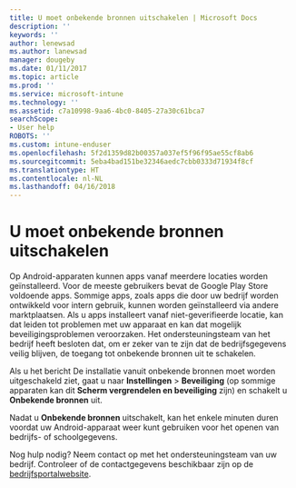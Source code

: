 ```yaml
---
title: U moet onbekende bronnen uitschakelen | Microsoft Docs
description: ''
keywords: ''
author: lenewsad
ms.author: lanewsad
manager: dougeby
ms.date: 01/11/2017
ms.topic: article
ms.prod: ''
ms.service: microsoft-intune
ms.technology: ''
ms.assetid: c7a10998-9aa6-4bc0-8405-27a30c61bca7
searchScope:
- User help
ROBOTS: ''
ms.custom: intune-enduser
ms.openlocfilehash: 5f2d1359d82b00357a037ef5f96f95ae55cf8ab6
ms.sourcegitcommit: 5eba4bad151be32346aedc7cbb0333d71934f8cf
ms.translationtype: HT
ms.contentlocale: nl-NL
ms.lasthandoff: 04/16/2018
---
```

# <a name="you-need-to-turn-off-unknown-sources"></a>U moet onbekende bronnen uitschakelen

Op Android-apparaten kunnen apps vanaf meerdere locaties worden geïnstalleerd. Voor de meeste gebruikers bevat de Google Play Store voldoende apps. Sommige apps, zoals apps die door uw bedrijf worden ontwikkeld voor intern gebruik, kunnen worden geïnstalleerd via andere marktplaatsen. Als u apps installeert vanaf niet-geverifieerde locatie, kan dat leiden tot problemen met uw apparaat en kan dat mogelijk beveiligingsproblemen veroorzaken. Het ondersteuningsteam van het bedrijf heeft besloten dat, om er zeker van te zijn dat de bedrijfsgegevens veilig blijven, de toegang tot onbekende bronnen uit te schakelen.

Als u het bericht De installatie vanuit onbekende bronnen moet worden uitgeschakeld ziet, gaat u naar **Instellingen** > **Beveiliging** (op sommige apparaten kan dit **Scherm vergrendelen en beveiliging** zijn) en schakelt u **Onbekende bronnen** uit.

Nadat u **Onbekende bronnen** uitschakelt, kan het enkele minuten duren voordat uw Android-apparaat weer kunt gebruiken voor het openen van bedrijfs- of schoolgegevens.

Nog hulp nodig? Neem contact op met het ondersteuningsteam van uw bedrijf. Controleer of de contactgegevens beschikbaar zijn op de [bedrijfsportalwebsite](https://portal.manage.microsoft.com#HelpDeskDialog).
